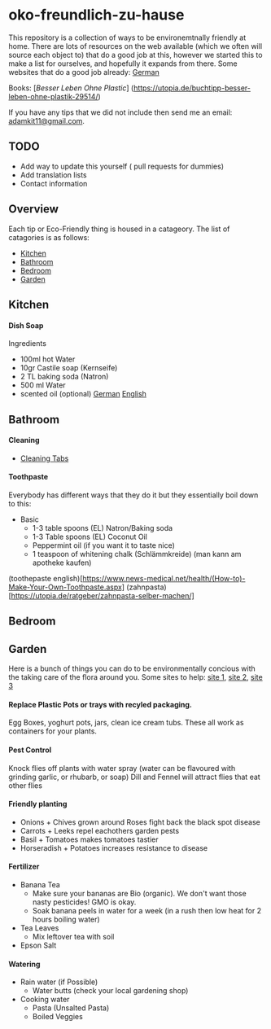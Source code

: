 # oko-freundlich-zu-hause

This repository is a collection of ways to be environemtnally friendly at home. There are lots of resources on the web available (which we often will source each object to) that do a good job at this, however we started this to make a list for ourselves, and hopefully it expands from there. 
Some websites that do a good job already: 
[German](https://zumursprungzurueck.com)

Books: 
[_Besser Leben Ohne Plastic_] (https://utopia.de/buchtipp-besser-leben-ohne-plastik-29514/)

If you have any tips that we did not include then send me an email: adamkit11@gmail.com. 
## TODO 
- Add way to update this yourself ( pull requests for dummies) 
- Add translation lists 
- Contact information
## Overview 

Each tip or Eco-Friendly thing is housed in a catageory. The list of catagories is as follows: 

- [Kitchen](https://github.com/fusionby2030/oko-freundlich-zu-hause#kitchen) 
- [Bathroom](https://github.com/fusionby2030/oko-freundlich-zu-hause#bathroom) 
- [Bedroom](https://github.com/fusionby2030/oko-freundlich-zu-hause#bedroom) 
- [Garden](https://github.com/fusionby2030/oko-freundlich-zu-hause#garden) 


## Kitchen 

#### Dish Soap 
Ingredients 
- 100ml hot Water 
- 10gr Castile soap (Kernseife) 
- 2 TL baking soda (Natron) 
- 500 ml Water 
- scented oil (optional) 
[German](https://zumursprungzurueck.com/tag/spulmittel-selber-machen/) 
[English](https://wastelandrebel.com/en/how-to-make-zero-waste-liquid-dish-soap-with-non-toxic-ingredients/)

## Bathroom 
#### Cleaning 
- [Cleaning Tabs](https://ecotab.de/)

#### Toothpaste 
Everybody has different ways that they do it but they essentially boil down to this: 
- Basic
	- 1-3 table spoons (EL) Natron/Baking soda
	- 1-3 Table spoons (EL) Coconut Oil 
	- Peppermint oil (if you want it to taste nice) 
	- 1 teaspoon of whitening chalk (Schlämmkreide) (man kann am apotheke kaufen)

(toothepaste english)[https://www.news-medical.net/health/(How-to)-Make-Your-Own-Toothpaste.aspx]
(zahnpasta)[https://utopia.de/ratgeber/zahnpasta-selber-machen/]
## Bedroom 

## Garden 
Here is a bunch of things you can do to be environmentally concious with the taking care of the flora around you. Some sites to help: [site 1](http://thegirlintheocean.com/14-tricks-zero-waste-eco-friendly-indoor-gardening/),  [site 2](https://pebblemag.com/magazine/eating-drinking/sustainable-gardening-eco-friendly-tips), [site 3](https://www.realhomes.com/advice/creating-an-eco-friendly-garden)
#### Replace Plastic Pots or trays with recyled packaging. 
Egg Boxes, yoghurt pots, jars, clean ice cream tubs. These all work as containers for your plants. 
#### Pest Control 
Knock flies off plants with water spray (water can be flavoured with grinding garlic, or rhubarb, or soap)
Dill and Fennel will attract flies that eat other flies 

#### Friendly planting 
- Onions + Chives grown around Roses fight back the black spot disease 
- Carrots + Leeks repel eachothers garden pests 
- Basil + Tomatoes makes tomatoes tastier 
- Horseradish + Potatoes increases resistance to disease 

#### Fertilizer 
- Banana Tea 
	- Make sure your bananas are Bio (organic). We don't want those nasty pesticides! GMO is okay. 
	- Soak banana peels in water for a week (in a rush then low heat for 2 hours boiling water)
- Tea Leaves 
	- Mix leftover tea with soil 
- Epson Salt 

#### Watering 
- Rain water (if Possible) 
	- Water butts (check your local gardening shop) 
- Cooking water 
	- Pasta (Unsalted Pasta) 
	- Boiled Veggies 

